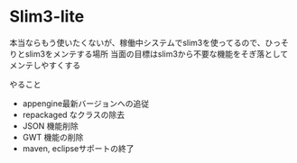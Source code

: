 # Slim3-lite

本当ならもう使いたくないが、稼働中システムでslim3を使ってるので、ひっそりとslim3をメンテする場所
当面の目標はslim3から不要な機能をそぎ落としてメンテしやすくする

やること
- appengine最新バージョンへの追従
- repackaged なクラスの除去
- JSON 機能削除
- GWT 機能の削除
- maven, eclipseサポートの終了